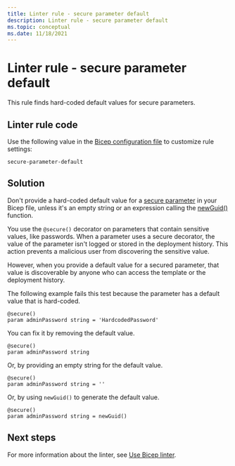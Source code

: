 ```yaml
---
title: Linter rule - secure parameter default
description: Linter rule - secure parameter default
ms.topic: conceptual
ms.date: 11/18/2021
---
```


# Linter rule - secure parameter default

This rule finds hard-coded default values for secure parameters.

## Linter rule code

Use the following value in the [Bicep configuration file](bicep-config-linter.md) to customize rule settings:

`secure-parameter-default`

## Solution

Don't provide a hard-coded default value for a [secure parameter](./parameters.md#secure-parameters) in your Bicep file, unless it's an empty string or an expression calling the [newGuid()](./bicep-functions-string.md#newguid) function.

You use the `@secure()` decorator on parameters that contain sensitive values, like passwords. When a parameter uses a secure decorator, the value of the parameter isn't logged or stored in the deployment history. This action prevents a malicious user from discovering the sensitive value.

However, when you provide a default value for a secured parameter, that value is discoverable by anyone who can access the template or the deployment history.

The following example fails this test because the parameter has a default value that is hard-coded.

```bicep
@secure()
param adminPassword string = 'HardcodedPassword'
```

You can fix it by removing the default value.

```bicep
@secure()
param adminPassword string
```

Or, by providing an empty string for the default value.

```bicep
@secure()
param adminPassword string = ''
```

Or, by using `newGuid()` to generate the default value.

```bicep
@secure()
param adminPassword string = newGuid()
```

## Next steps

For more information about the linter, see [Use Bicep linter](./linter.md).

